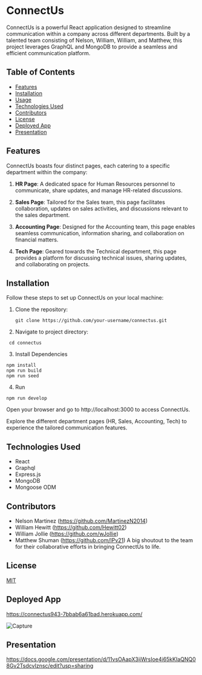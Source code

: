 # ConnectUs

ConnectUs is a powerful React application designed to streamline communication within a company across different departments. Built by a talented team consisting of Nelson, William, William, and Matthew, this project leverages GraphQL and MongoDB to provide a seamless and efficient communication platform.

## Table of Contents

- [Features](#features)
- [Installation](#installation)
- [Usage](#usage)
- [Technologies Used](#technologies-used)
- [Contributors](#contributors)
- [License](#license)
- [Deployed App](#deployed-app)
- [Presentation](#presentation)
## Features

ConnectUs boasts four distinct pages, each catering to a specific department within the company:

1. **HR Page**: A dedicated space for Human Resources personnel to communicate, share updates, and manage HR-related discussions.

2. **Sales Page**: Tailored for the Sales team, this page facilitates collaboration, updates on sales activities, and discussions relevant to the sales department.

3. **Accounting Page**: Designed for the Accounting team, this page enables seamless communication, information sharing, and collaboration on financial matters.

4. **Tech Page**: Geared towards the Technical department, this page provides a platform for discussing technical issues, sharing updates, and collaborating on projects.
## Installation

Follow these steps to set up ConnectUs on your local machine:

1. Clone the repository:

   ```
   git clone https://github.com/your-username/connectus.git
   ```

2. Navigate to project directory:

  ```
   cd connectus
```
3. Install Dependencies

```
npm install
npm run build
npm run seed
```
4. Run
```
npm run develop
```
Open your browser and go to http://localhost:3000 to access ConnectUs.

Explore the different department pages (HR, Sales, Accounting, Tech) to experience the tailored communication features.

## Technologies Used
- React
- Graphql
- Express.js
- MongoDB
- Mongoose ODM

## Contributors
- Nelson Martinez (https://github.com/MartinezN2014)
- William Hewitt (https://github.com/Hewitt02)
- William Jollie (https://github.com/wJollie)
- Matthew Shuman (https://github.com/IPv21)
A big shoutout to the team for their collaborative efforts in bringing ConnectUs to life.
## License

[MIT](https://choosealicense.com/licenses/mit/)


## Deployed App


https://connectus943-7bbab6a61bad.herokuapp.com/

![Capture](https://github.com/wJollie/ConnectUs/assets/61369939/9c763df7-5f8c-47fa-841b-3cefe6f2aafa)


## Presentation

https://docs.google.com/presentation/d/11vsOAapX3ijWrsIoe4i65kKIaQNQ08Gv2TsdcvIznsc/edit?usp=sharing

